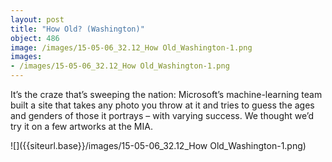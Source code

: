 ```yaml
---
layout: post
title: "How Old? (Washington)"
object: 486
image: /images/15-05-06_32.12_How Old_Washington-1.png
images:
- /images/15-05-06_32.12_How Old_Washington-1.png
---
```

It’s the craze that’s sweeping the nation: Microsoft’s machine-learning team built a site that takes any photo you throw at it and tries to guess the ages and genders of those it portrays – with varying success. We thought we’d try it on a few artworks at the MIA.

![]({{siteurl.base}}/images/15-05-06_32.12_How Old_Washington-1.png)
